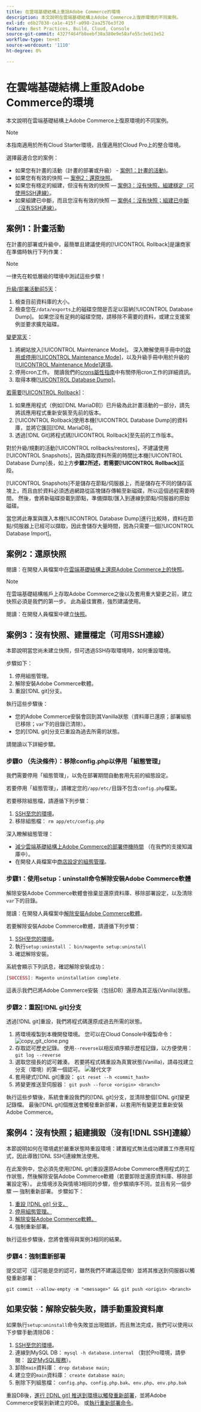```yaml
---
title: 在雲端基礎結構上重設Adobe Commerce的環境
description: 本文說明在雲端基礎結構上Adobe Commerce上復原環境的不同案例。
exl-id: e6b27838-ca1e-415f-a098-2aa2576e3f20
feature: Best Practices, Build, Cloud, Console
source-git-commit: 4327f464fb8eebf30a380e9e58afe55c3e613e52
workflow-type: tm+mt
source-wordcount: '1110'
ht-degree: 0%

---
```


# 在雲端基礎結構上重設Adobe Commerce的環境

本文說明在雲端基礎結構上Adobe Commerce上復原環境的不同案例。
>[!NOTE]
>
>本指南適用於所有Cloud Starter環境，且僅適用於Cloud Pro上的整合環境。

選擇最適合您的案例：

* 如果您有計畫的活動（計畫的部署或升級） - [案例1：計畫的活動)](#scen1)。
* 如果您有有效的快照 — [案例2：還原快照](#scen2)。
* 如果您有穩定的組建，但沒有有效的快照 — [案例3：沒有快照，組建穩定（可使用SSH連線）](#scen3)。
* 如果組建已中斷，而且您沒有有效的快照 — [案例4：沒有快照；組建已中斷（沒有SSH連線）](#scen4)。

## 案例1：計畫活動

在計畫的部署或升級中，最簡單且建議使用的[!UICONTROL Rollback]是讓商家在準備時執行下列作業：

>[!NOTE]
>
>一律先在較低層級的環境中測試這些步驟！

<u>升級/部署活動前5天</u>：

1. 檢查目前資料庫的大小。
1. 檢查您在`/data/exports`上的磁碟空間是否足以容納[!UICONTROL Database Dump]。 如果您沒有足夠的磁碟空間，請移除不需要的資料，或建立支援案例並要求擴充磁碟。

<u>變更當天</u>：

1. 將網站放入[!UICONTROL Maintenance Mode]。
深入瞭解使用手冊中的[啟用或停用[!UICONTROL Maintenance Mode]](https://experienceleague.adobe.com/docs/commerce-operations/installation-guide/tutorials/maintenance-mode.html)，以及升級手冊中用於升級的[[!UICONTROL Maintenance Mode]選項](https://experienceleague.adobe.com/docs/commerce-operations/upgrade-guide/troubleshooting/maintenance-mode-options.html)。
1. 停用cron工作。 閱讀我們的[crons屬性指南](<https://experienceleague.adobe.com/en/docs/commerce-cloud-service/user-guide/configure/app/properties/crons-property#disable-cron-jobs>)中有關停用cron工作的詳細資訊。
1. 取得本機[[!UICONTROL Database Dump]](https://experienceleague.adobe.com/docs/commerce-knowledge-base/kb/how-to/create-database-dump-on-cloud.html)。

<u>若需要[!UICONTROL Rollback]</u>：

1. 如果應用程式（例如[!DNL MariaDB]）已升級為此計畫活動的一部分，請先將該應用程式重新安裝至先前的版本。
1. [!UICONTROL Rollback]使用本機[!UICONTROL Database Dump]的資料庫，並將它匯回[!DNL MariaDB]。
1. 透過[!DNL Git]將程式碼[!UICONTROL Rollback]至先前的工作版本。

對於升級/規劃的活動[!UICONTROL rollbacks/restores]，不建議使用[!UICONTROL Snapshots]，因為擷取資料所需的時間比本機[!UICONTROL Database Dump]長，如上方&#x200B;**步驟2所述，若需要[!UICONTROL Rollback]**&#x200B;區段。

[!UICONTROL Snapshots]不是儲存在節點/伺服器上，而是儲存在不同的儲存區塊上，而且由於資料必須透過網路從區塊儲存傳輸至新磁碟，所以這個過程需要時間。 然後，會將新磁碟掛載到節點，準備擷取/匯入到連線到節點/伺服器的原始磁碟。

當您將此專案與匯入本機[!UICONTROL Database Dump]進行比較時，資料在節點/伺服器上已經可以擷取，因此會儲存大量時間，因為只需要一個[!UICONTROL Database Import]。

## 案例2：還原快照

閱讀：在開發人員檔案中[在雲端基礎結構上還原Adobe Commerce上的快照](https://experienceleague.adobe.com/en/docs/commerce-cloud-service/user-guide/develop/storage/snapshots#restore-snapshot)。

>[!NOTE]
>
>在雲端基礎結構帳戶上存取Adobe Commerce之後以及套用重大變更之前，建立快照必須是我們的第一步。 此為最佳實務，強烈建議使用。

閱讀：在開發人員檔案中建立[快照](https://experienceleague.adobe.com/en/docs/commerce-cloud-service/user-guide/develop/storage/snapshots#create-snapshot)。

## 案例3：沒有快照、建置穩定（可用SSH連線）

本節說明當您尚未建立快照，但可透過SSH存取環境時，如何重設環境。

步驟如下：

1. 停用組態管理。
1. 解除安裝Adobe Commerce軟體。
1. 重設[!DNL git]分支。

執行這些步驟後：

* 您的Adobe Commerce安裝會回到其Vanilla狀態（資料庫已還原；部署組態已移除；`var`下的目錄已清除）。
* 您的[!DNL git]分支已重設為過去所需的狀態。

請閱讀以下詳細步驟。

### 步驟0 （先決條件）：移除config.php以停用「組態管理」

我們需要停用「組態管理」，以免在部署期間自動套用先前的組態設定。

若要停用「組態管理」，請確定您的`/app/etc/`目錄不包含`config.php`檔案。

若要移除組態檔，請遵循下列步驟：

1. [SSH至您的環境](https://experienceleague.adobe.com/docs/commerce-cloud-service/user-guide/develop/secure-connections.html)。
1. 移除組態檔： `rm app/etc/config.php`

深入瞭解組態管理：

* [減少雲端基礎結構上Adobe Commerce的部署停機時間](/help/how-to/general/magento-cloud-reduce-deployment-downtime-with-configuration-management.md) （在我們的支援知識庫中）。
* 在開發人員檔案中[商店設定的組態管理](https://experienceleague.adobe.com/docs/commerce-cloud-service/user-guide/configure-store/store-settings.html)。

### 步驟1：使用setup：uninstall命令解除安裝Adobe Commerce軟體


解除安裝Adobe Commerce軟體會捨棄並還原資料庫、移除部署設定，以及清除`var`下的目錄。

閱讀：在開發人員檔案中[解除安裝Adobe Commerce軟體](https://experienceleague.adobe.com/docs/commerce-operations/installation-guide/tutorials/uninstall.html)。

若要解除安裝Adobe Commerce軟體，請遵循下列步驟：

1. [SSH至您的環境](https://experienceleague.adobe.com/docs/commerce-cloud-service/user-guide/develop/secure-connections.html)。
1. 執行`setup:uninstall` ： `bin/magento setup:uninstall`
1. 確認解除安裝。

系統會顯示下列訊息，確認解除安裝成功：

```php
[SUCCESS]: Magento uninstallation complete.
```

這表示我們已將Adobe Commerce安裝（包括DB）還原為其正版(Vanilla)狀態。

### 步驟2：重設[!DNL git]分支

透過[!DNL git]重設，我們將程式碼還原成過去所需的狀態。

1. 將環境複製到本機開發環境。 您可以在Cloud Console中複製命令：    ![copy_git_clone.png](assets/copy_git_clone.png)
1. 存取認可歷史記錄。 使用`--reverse`以相反順序顯示歷程記錄，以方便使用： `git log --reverse`
1. 選取您擅長的認可雜湊。 若要將程式碼重設為真實狀態(Vanilla)，請尋找建立分支（環境）的第一個認可。
   ![替代文字](image.png)
1. 套用硬式[!DNL git]重設： `git reset --h <commit_hash>`
1. 將變更推送至伺服器： `git push --force <origin> <branch>`

執行這些步驟後，系統會重設我們的[!DNL git]分支，並清除整個[!DNL git]變更記錄檔。 最後[!DNL git]個推送會觸發重新部署，以套用所有變更並重新安裝Adobe Commerce。

## 案例4：沒有快照；組建損毀（沒有[!DNL SSH]連線）

本節說明如何在環境處於嚴重狀態時重設環境：建置程式無法成功建置工作應用程式，因此導致[!DNL SSH]連線無法使用。

在此案例中，您必須先使用[!DNL git]重設還原Adobe Commerce應用程式的工作狀態，然後解除安裝Adobe Commerce軟體（若要卸除並還原資料庫、移除部署設定等）。 此情境涉及與情境3相同的步驟，但步驟順序不同，並且有另一個步驟 — 強制重新部署。 步驟如下：

1. [重設 [!DNL git] 分支。](/help/how-to/general/reset-environment-on-cloud.md#reset-git-branch)
1. [停用組態管理。](/help/how-to/general/reset-environment-on-cloud.md#disable_config_management)
1. [解除安裝Adobe Commerce軟體。](/help/how-to/general/reset-environment-on-cloud.md#setup-uninstall)
1. 強制重新部署。

執行這些步驟後，您將會獲得與案例3相同的結果。

### 步驟4：強制重新部署

提交認可（這可能是空的認可，雖然我們不建議這麼做）並將其推送到伺服器以觸發重新部署：

```git
git commit --allow-empty -m "<message>" && git push <origin> <branch>
```

## 如果安裝：解除安裝失敗，請手動重設資料庫

如果執行`setup:uninstall`命令失敗並出現錯誤，而且無法完成，我們可以使用以下步驟手動清除DB：

1. [SSH至您的環境](https://experienceleague.adobe.com/docs/commerce-cloud-service/user-guide/develop/secure-connections.html)。
1. 連線到MySQL DB： `mysql -h database.internal` （對於Pro環境，請參閱： [設定MySQL服務](https://experienceleague.adobe.com/docs/commerce-cloud-service/user-guide/configure/service/mysql.html)）。
1. 卸除`main`資料庫： `drop database main;`
1. 建立空的`main`資料庫： `create database main;`
1. 刪除下列組態檔： `config.php`、`config.php.bak`、`env.php`、`env.php.bak`

重設DB後，[進行 [!DNL git] 推送到環境以觸發重新部署](https://experienceleague.adobe.com/docs/commerce-operations/configuration-guide/deployment/examples/example-using-cli.html)，並將Adobe Commerce安裝到新建立的DB。 或[執行重新部署命令](https://experienceleague.adobe.com/docs/commerce-cloud-service/user-guide/dev-tools/cloud-cli.html#environment-commands)。
